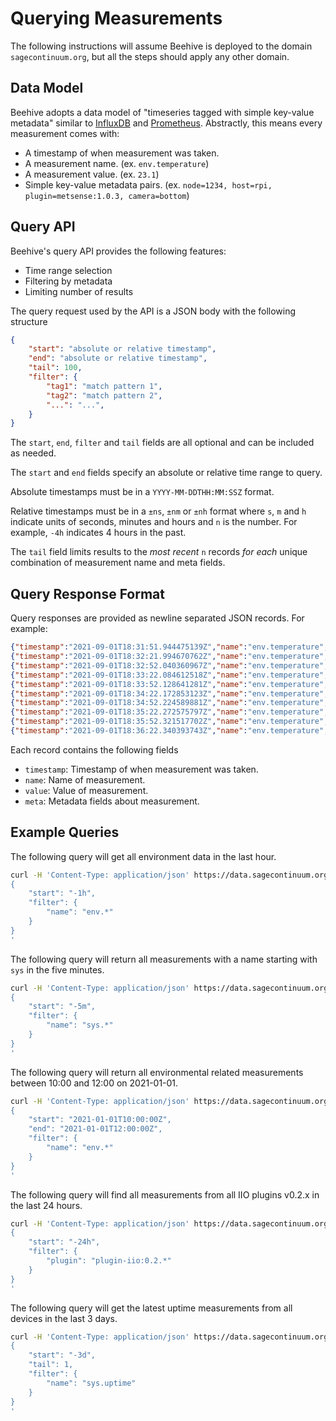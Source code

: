 # Querying Measurements

The following instructions will assume Beehive is deployed to the domain `sagecontinuum.org`, but all the steps should apply any other domain.

## Data Model

Beehive adopts a data model of "timeseries tagged with simple key-value metadata" similar to [InfluxDB](https://www.influxdata.com/products/influxdb/) and [Prometheus](https://prometheus.io). Abstractly, this means every measurement comes with:

* A timestamp of when measurement was taken.
* A measurement name. (ex. `env.temperature`)
* A measurement value. (ex. `23.1`)
* Simple key-value metadata pairs. (ex. `node=1234, host=rpi, plugin=metsense:1.0.3, camera=bottom`)

## Query API

Beehive's query API provides the following features:

* Time range selection
* Filtering by metadata
* Limiting number of results

The query request used by the API is a JSON body with the following structure

```json
{
    "start": "absolute or relative timestamp",
    "end": "absolute or relative timestamp",
    "tail": 100,
    "filter": {
        "tag1": "match pattern 1",
        "tag2": "match pattern 2",
        "...": "...",
    }
}
```

The `start`, `end`, `filter` and `tail` fields are all optional and can be included as needed.

The `start` and `end` fields specify an absolute or relative time range to query.

Absolute timestamps must be in a `YYYY-MM-DDTHH:MM:SSZ` format.

Relative timestamps must be in a `±ns`, `±nm` or `±nh` format where `s`, `m` and `h` indicate units of seconds, minutes and hours and `n` is the number. For example, `-4h` indicates 4 hours in the past.

The `tail` field limits results to the _most recent_ `n` records _for each_ unique combination of measurement name and meta fields.

## Query Response Format

Query responses are provided as newline separated JSON records. For example:

```json
{"timestamp":"2021-09-01T18:31:51.944475139Z","name":"env.temperature","value":51.18,"meta":{"node":"000048b02d05a0a4","plugin":"plugin-iio:0.2.0","sensor":"bme280"}}
{"timestamp":"2021-09-01T18:32:21.994670762Z","name":"env.temperature","value":51.11,"meta":{"node":"000048b02d05a0a4","plugin":"plugin-iio:0.2.0","sensor":"bme280"}}
{"timestamp":"2021-09-01T18:32:52.040360967Z","name":"env.temperature","value":51.03,"meta":{"node":"000048b02d05a0a4","plugin":"plugin-iio:0.2.0","sensor":"bme280"}}
{"timestamp":"2021-09-01T18:33:22.084612518Z","name":"env.temperature","value":50.93,"meta":{"node":"000048b02d05a0a4","plugin":"plugin-iio:0.2.0","sensor":"bme280"}}
{"timestamp":"2021-09-01T18:33:52.128641281Z","name":"env.temperature","value":50.87,"meta":{"node":"000048b02d05a0a4","plugin":"plugin-iio:0.2.0","sensor":"bme280"}}
{"timestamp":"2021-09-01T18:34:22.172853123Z","name":"env.temperature","value":50.79,"meta":{"node":"000048b02d05a0a4","plugin":"plugin-iio:0.2.0","sensor":"bme280"}}
{"timestamp":"2021-09-01T18:34:52.224589881Z","name":"env.temperature","value":50.69,"meta":{"node":"000048b02d05a0a4","plugin":"plugin-iio:0.2.0","sensor":"bme280"}}
{"timestamp":"2021-09-01T18:35:22.272575797Z","name":"env.temperature","value":50.62,"meta":{"node":"000048b02d05a0a4","plugin":"plugin-iio:0.2.0","sensor":"bme280"}}
{"timestamp":"2021-09-01T18:35:52.321517702Z","name":"env.temperature","value":50.56,"meta":{"node":"000048b02d05a0a4","plugin":"plugin-iio:0.2.0","sensor":"bme280"}}
{"timestamp":"2021-09-01T18:36:22.340393743Z","name":"env.temperature","value":50.51,"meta":{"node":"000048b02d05a0a4","plugin":"plugin-iio:0.2.0","sensor":"bme280"}}
```

Each record contains the following fields

* `timestamp`: Timestamp of when measurement was taken.
* `name`: Name of measurement.
* `value`: Value of measurement.
* `meta`: Metadata fields about measurement.


## Example Queries

The following query will get all environment data in the last hour.

```sh
curl -H 'Content-Type: application/json' https://data.sagecontinuum.org/api/v1/query -d '
{
    "start": "-1h",
    "filter": {
        "name": "env.*"
    }
}
'
```

The following query will return all measurements with a name starting with `sys` in the five minutes.

```sh
curl -H 'Content-Type: application/json' https://data.sagecontinuum.org/api/v1/query -d '
{
    "start": "-5m",
    "filter": {
        "name": "sys.*"
    }
}
'
```

The following query will return all environmental related measurements between 10:00 and 12:00 on 2021-01-01.

```sh
curl -H 'Content-Type: application/json' https://data.sagecontinuum.org/api/v1/query -d '
{
    "start": "2021-01-01T10:00:00Z",
    "end": "2021-01-01T12:00:00Z",
    "filter": {
        "name": "env.*"
    }
}
'
```

The following query will find all measurements from all IIO plugins v0.2.x in the last 24 hours.

```sh
curl -H 'Content-Type: application/json' https://data.sagecontinuum.org/api/v1/query -d '
{
    "start": "-24h",
    "filter": {
        "plugin": "plugin-iio:0.2.*"
    }
}
'
```

The following query will get the latest uptime measurements from all devices in the last 3 days.

```sh
curl -H 'Content-Type: application/json' https://data.sagecontinuum.org/api/v1/query -d '
{
    "start": "-3d",
    "tail": 1,
    "filter": {
        "name": "sys.uptime"
    }
}
'
```
